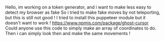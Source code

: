 Hello, im working on a token generator, and i want to make less easy to detect my browser as fake
So i tried to make fake moves by not teleporting, but this is still not good !
I tried to install this puppeteer module but it doesn't want to work !
https://www.npmjs.com/package/ghost-cursor
Could anyone use this code to simply make an array of coordinates to do.
Then i can simply look then and make the same movements !

